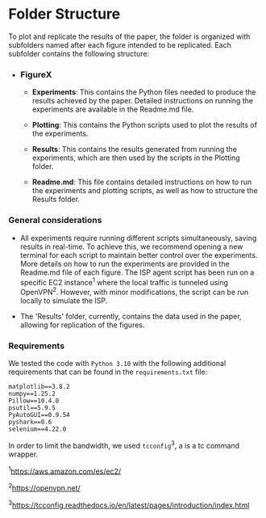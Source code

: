 # Folder Structure

To plot and replicate the results of the paper, the folder is organized with subfolders named after each figure intended to be replicated. Each subfolder contains the following structure:

- <h3>FigureX</h3>

  - **Experiments**: This contains the Python files needed to produce the results achieved by the paper. Detailed instructions on running the experiments are available in the Readme.md file.

  - **Plotting**: This contains the Python scripts used to plot the results of the experiments.

  - **Results**: This contains the results generated from running the experiments, which are then used by the scripts in the Plotting folder.

  - **Readme.md**: This file contains detailed instructions on how to run the experiments and plotting scripts, as well as how to structure the Results folder.

### General considerations
- All experiments require running different scripts simultaneously, saving results in real-time. To achieve this, we recommend opening a new terminal for each script to 
maintain better control over the experiments. More details on how to run the experiments are provided in the Readme.md file of each figure. The ISP agent script has been run on 
a specific EC2 instance<sup>1</sup> where the local traffic is tunneled using OpenVPN<sup>2</sup>. However, with minor modifications, the script can be run locally to simulate the ISP.

- The 'Results' folder, currently, contains the data used in the paper, allowing for replication of the figures.


### Requirements

We tested the code with `Python 3.10` with the following additional requirements that can be found in the `requirements.txt` file:

```
matplotlib==3.8.2
numpy==1.25.2
Pillow==10.4.0
psutil==5.9.5
PyAutoGUI==0.9.54
pyshark==0.6
selenium==4.22.0
```
In order to limit the bandwidth, we used `tcconfig`<sup>3</sup>, a is a tc command wrapper.

<sup>1</sup>https://aws.amazon.com/es/ec2/

<sup>2</sup>https://openvpn.net/

<sup>3</sup>https://tcconfig.readthedocs.io/en/latest/pages/introduction/index.html
